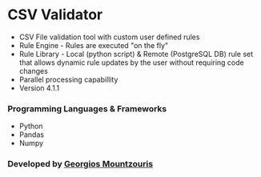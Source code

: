 # CSV Validator

* CSV File validation tool with custom user defined rules
* Rule Engine - Rules are executed "on the fly"
* Rule Library - Local (python script) & Remote (PostgreSQL DB) rule set that allows dynamic rule updates by the user without requiring code changes
* Parallel processing capabillity
* Version 4.1.1

### Programming Languages & Frameworks
- Python
- Pandas
- Numpy

### Developed by [Georgios Mountzouris](mailto:gmountzouris@efka.gov.gr)
